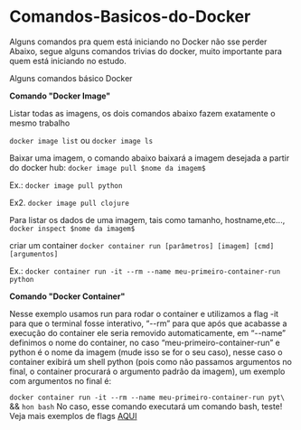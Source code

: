 # Comandos-Basicos-do-Docker
Alguns comandos pra quem está iniciando no Docker não sse perder
Abaixo, segue alguns comandos trivias do docker, muito importante para quem está iniciando no estudo.


Alguns comandos básico Docker

**Comando "Docker Image"**

Listar todas as imagens, os dois comandos abaixo fazem exatamente o mesmo trabalho

```docker image list```
ou
```docker image ls```

Baixar uma imagem, o comando abaixo baixará a imagem desejada a partir do docker hub:
```docker image pull $nome da imagem$```

Ex.: ```docker image pull python```

Ex2. ```docker image pull clojure```

Para listar os dados de uma imagem, tais como tamanho, hostname,etc...,
```docker inspect $nome da imagem$```

criar um container
```docker container run [parâmetros] [imagem] [cmd] [argumentos]```

Ex.: ```docker container run -it --rm --name meu-primeiro-container-run python```


**Comando "Docker Container"**

Nesse exemplo usamos run para rodar o container e utilizamos a flag -it para que o terminal fosse interativo, “--rm” para que após que acabasse a execução do container ele seria removido automaticamente, em “--name” definimos o nome do container, no caso “meu-primeiro-container-run” e python é o nome da imagem (mude isso se for o seu caso), nesse caso o container exibirá um shell python (pois como não passamos argumentos no final, o container procurará o argumento padrão da imagem), um exemplo com argumentos no final é:

```docker container run -it --rm --name meu-primeiro-container-run pyt\```
   && ```hon bash```
No caso, esse comando executará um comando bash, teste!
Veja mais exemplos de flags [AQUI](https://docs.docker.com/engine/reference/commandline/container_run/)

